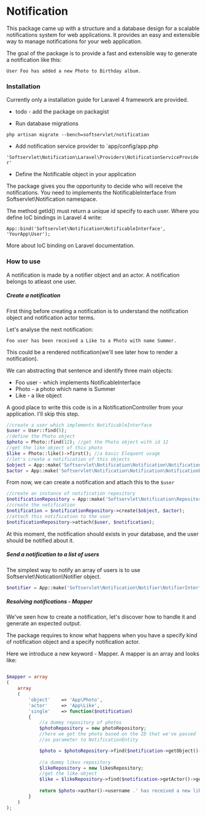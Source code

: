 # Notification

This package came up with a structure and a database design for a 
scalable notifications system for web applications. It provides
an easy and extensible way to manage notifications for your web 
application. 

The goal of the package is to provide a fast and extensible way to
generate a notification like this:

`User Foo has added a new Photo to Birthday album.`

### Installation

Currently only a installation guide for Laravel 4 framework
are provided.

 * todo - add the package on packagist

 * Run database migrations 

`php artisan migrate --bench=softservlet/notification`

 * Add notification service provider to `app/config/app.php

`'Softservlet\Notification\Laravel\Providers\NotificationServiceProvider'`
 
 * Define the Notificable object in your application

The package gives you the opportunity to decide who will receive the 
notifications. You need to implements the NotificableInterface from
Softservlet\Notification namespace. 

The method getId() must return a unique id specify to each user. Where
you define IoC bindings in Laravel 4 write:

`App::bind('Softservlet\Notification\NotificableInterface', 'YourApp\User');`

More about IoC binding on Laravel documentation.

### How to use

A notification is made by a notifier object and an actor. A notification
belongs to atleast one user. 

##### Create a notification

First thing before creating a notification is to understand
the notification object and notification actor terms.

Let's analyse the next notification:

`Foo user has been received a Like to a Photo with name Summer.`

This could be a rendered notification(we'll see later how to render a 
notification).

We can abstracting that sentence and identify three main objects:
 * Foo user - which implements NotificableInterface
 * Photo - a photo which name is Summer
 * Like - a like object

A good place to write this code is in a NotificationController
from your application. I'll skip this step.

```php
//create a user which implements NotificableInterface
$user = User::find(5);
//define the Photo object
$photo = Photo::find(12); //get the Photo object with id 12
//get the like object of this photo
$like = Photo::like()->first(); //a basic Eloquent usage
//let's create a notification of this objects
$object = App::make('Softservlet\Notification\Notification\NotificationEntityInterface', array($photo, 12));
$actor = App::make('Softservlet\Notification\Notification\NotificationEntityInterface', array($like, $like->getId()));
```

From now, we can create a notification and attach this to the `$user`

```php
//create an instance of notification repository
$notificationRepository = App::make('Softservlet\Notification\Repositories\NotificationRepositoryInterface');
//create the notification 
$notification = $notificationRepository->create($object, $actor);
//attach this notification to the user
$notificationRepository->attach($user, $notification);
```
At this moment, the notification should exists in your database, and
the user should be notified about it.

##### Send a notification to a list of users

The simplest way to notify an array of users is to use
Softservlet\Notication\Notifier object.

```php
$notifier = App::make('Softservlet\Notification\Notifier\NotifierInterface', $notificableArray);
```

##### Resolving notifications - Mapper

We've seen how to create a notification, let's discover how to
handle it and generate an expected output.

The package requires to know what happens when you have a specify
kind of notification object and a specify notification actor.

Here we introduce a new keyword - Mapper. A mapper is an array
and looks like:

```php

$mapper = array
(
	array
	(
		'object'	=> 'App\Photo',
		'actor'		=> 'App\Like',
		'single'	=> function($notification)
		{
			//a dummy repository of photos
			$photoRepository = new photoRepository;
			//here we get the photo based on the ID that we've passed 
			//as parameter to NotificationEntity

			$photo = $photoRepository->find($notification->getObject()->getId());
			
			//a dummy likes repository
			$likeRepository = new likesRepository;
			//get the like object
			$like = $likeRepository->find($notification->getActor()->getId());
			
			return $photo->author()->username .' has received a new like from '. $like->author()->username;
		}
	)
);
```





